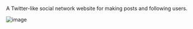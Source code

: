 A Twitter-like social network website for making posts and following users.

![image](https://user-images.githubusercontent.com/36636157/186526955-34a5ee03-e2b7-4843-8a25-e893776b0ab5.png)
